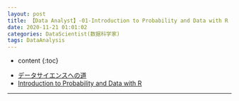 ```yaml
---
layout: post
title: 【Data Analyst】-01-Introduction to Probability and Data with R
date: 2020-11-21 01:01:02
categories: DataScientist(数据科学家)
tags: DataAnalysis
---
```

* content
{:toc}

- [データサイエンスへの道](https://docs.google.com/presentation/d/e/2PACX-1vTSMU6rSu-hkyS0swA1iAQCQLlk4yh5Zs6MMqQ5kRSsG5Ta2x2OW8BpyP-xt7wxf8YPXqNDrPJTA4jV/pub?start=false&loop=false&delayms=3000)
- [Introduction to Probability and Data with R](https://docs.google.com/presentation/d/e/2PACX-1vQsGhUHQDUJyZQwelE4g47ayBuqq4JkONNI3kD5g4w-vQ3Rpf0v_gM695zT3n1v4GBmJyxVmSvmIiSm/pub?start=false&loop=false&delayms=3000)

---